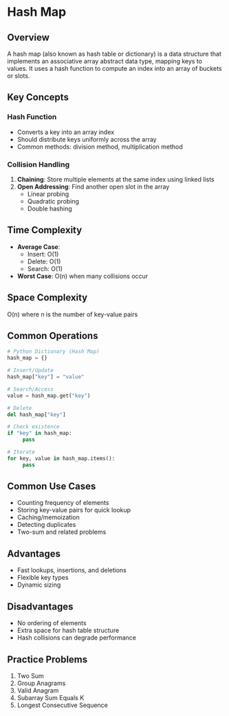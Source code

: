 # Hash Map

## Overview
A hash map (also known as hash table or dictionary) is a data structure that implements an associative array abstract data type, mapping keys to values. It uses a hash function to compute an index into an array of buckets or slots.

## Key Concepts

### Hash Function
- Converts a key into an array index
- Should distribute keys uniformly across the array
- Common methods: division method, multiplication method

### Collision Handling
1. **Chaining**: Store multiple elements at the same index using linked lists
2. **Open Addressing**: Find another open slot in the array
    - Linear probing
    - Quadratic probing
    - Double hashing

## Time Complexity
- **Average Case**:
  - Insert: O(1)
  - Delete: O(1)
  - Search: O(1)
- **Worst Case**: O(n) when many collisions occur

## Space Complexity
O(n) where n is the number of key-value pairs

## Common Operations

```python
# Python Dictionary (Hash Map)
hash_map = {}

# Insert/Update
hash_map["key"] = "value"

# Search/Access
value = hash_map.get("key")

# Delete
del hash_map["key"]

# Check existence
if "key" in hash_map:
     pass

# Iterate
for key, value in hash_map.items():
     pass
```

## Common Use Cases
- Counting frequency of elements
- Storing key-value pairs for quick lookup
- Caching/memoization
- Detecting duplicates
- Two-sum and related problems

## Advantages
- Fast lookups, insertions, and deletions
- Flexible key types
- Dynamic sizing

## Disadvantages
- No ordering of elements
- Extra space for hash table structure
- Hash collisions can degrade performance

## Practice Problems
1. Two Sum
2. Group Anagrams
3. Valid Anagram
4. Subarray Sum Equals K
5. Longest Consecutive Sequence
